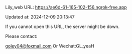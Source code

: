 Lily_web URL: https://ae6d-61-165-102-156.ngrok-free.app

Updated at: 2024-12-09 20:13:47

If you cannot open this URL, the server might be down.

Please contact: 

goley04@foxmail.com Or Wechat:GL_yeaH